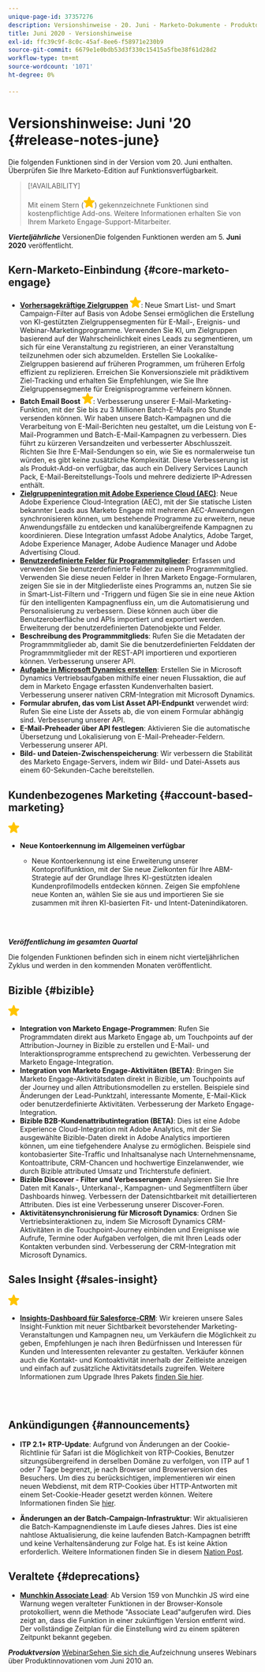 ```yaml
---
unique-page-id: 37357276
description: Versionshinweise - 20. Juni - Marketo-Dokumente - Produktdokumentation
title: Juni 2020 - Versionshinweise
exl-id: ffc39c9f-8c0c-45af-8ee6-f58971e230b9
source-git-commit: 6679e1e0bdb53d3f330c15415a5fbe38f61d28d2
workflow-type: tm+mt
source-wordcount: '1071'
ht-degree: 0%

---
```


# Versionshinweise: Juni &#39;20 {#release-notes-june}

Die folgenden Funktionen sind in der Version vom 20. Juni enthalten. Überprüfen Sie Ihre Marketo-Edition auf Funktionsverfügbarkeit.

>[!AVAILABILITY]
>
>Mit einem Stern (![](assets/yellow-star.png)) gekennzeichnete Funktionen sind kostenpflichtige Add-ons. Weitere Informationen erhalten Sie von Ihrem Marketo Engage-Support-Mitarbeiter.

**_Vierteljährliche_** VersionenDie folgenden Funktionen werden am 5.  **Juni 2020** veröffentlicht.

## Kern-Marketo-Einbindung {#core-marketo-engage}

* **[Vorhersagekräftige Zielgruppen](https://experienceleague.adobe.com/docs/marketo/sky/predictive-audiences/getting-started-with-predictive-audiences.html?lang=en#predictive-audiences)** ![ (Stern)](assets/yellow-star.png): Neue Smart List- und Smart Campaign-Filter auf Basis von Adobe Sensei ermöglichen die Erstellung von KI-gestützten Zielgruppensegmenten für E-Mail-, Ereignis- und Webinar-Marketingprogramme. Verwenden Sie KI, um Zielgruppen basierend auf der Wahrscheinlichkeit eines Leads zu segmentieren, um sich für eine Veranstaltung zu registrieren, an einer Veranstaltung teilzunehmen oder sich abzumelden. Erstellen Sie Lookalike-Zielgruppen basierend auf früheren Programmen, um früheren Erfolg effizient zu replizieren. Erreichen Sie Konversionsziele mit prädiktivem Ziel-Tracking und erhalten Sie Empfehlungen, wie Sie Ihre Zielgruppensegmente für Ereignisprogramme verfeinern können.
* **Batch Email Boost** ![ (star)](assets/yellow-star.png): Verbesserung unserer E-Mail-Marketing-Funktion, mit der Sie bis zu 3 Millionen Batch-E-Mails pro Stunde versenden können. Wir haben unsere Batch-Kampagnen und die Verarbeitung von E-Mail-Berichten neu gestaltet, um die Leistung von E-Mail-Programmen und Batch-E-Mail-Kampagnen zu verbessern. Dies führt zu kürzeren Versandzeiten und verbesserter Abschlusszeit. Richten Sie Ihre E-Mail-Sendungen so ein, wie Sie es normalerweise tun würden, es gibt keine zusätzliche Komplexität. Diese Verbesserung ist als Produkt-Add-on verfügbar, das auch ein Delivery Services Launch Pack, E-Mail-Bereitstellungs-Tools und mehrere dedizierte IP-Adressen enthält.
* **[Zielgruppenintegration mit Adobe Experience Cloud (AEC)](/help/marketo/product-docs/core-marketo-concepts/smart-lists-and-static-lists/static-lists/send-a-list-to-adobe-experience-cloud.md)**: Neue Adobe Experience Cloud-Integration (AEC), mit der Sie statische Listen bekannter Leads aus Marketo Engage mit mehreren AEC-Anwendungen synchronisieren können, um bestehende Programme zu erweitern, neue Anwendungsfälle zu entdecken und kanalübergreifende Kampagnen zu koordinieren. Diese Integration umfasst Adobe Analytics, Adobe Target, Adobe Experience Manager, Adobe Audience Manager und Adobe Advertising Cloud.
* **[Benutzerdefinierte Felder für Programmmitglieder](/help/marketo/product-docs/core-marketo-concepts/programs/working-with-programs/program-member-custom-fields.md)**: Erfassen und verwenden Sie benutzerdefinierte Felder zu einem Programmmitglied. Verwenden Sie diese neuen Felder in Ihren Marketo Engage-Formularen, zeigen Sie sie in der Mitgliederliste eines Programms an, nutzen Sie sie in Smart-List-Filtern und -Triggern und fügen Sie sie in eine neue Aktion für den intelligenten Kampagnenfluss ein, um die Automatisierung und Personalisierung zu verbessern. Diese können auch über die Benutzeroberfläche und APIs importiert und exportiert werden. Erweiterung der benutzerdefinierten Datenobjekte und Felder.
* **Beschreibung des Programmmitglieds**: Rufen Sie die Metadaten der Programmmitglieder ab, damit Sie die benutzerdefinierten Felddaten der Programmmitglieder mit der REST-API importieren und exportieren können. Verbesserung unserer API.
* **[Aufgabe in Microsoft Dynamics erstellen](/help/marketo/product-docs/core-marketo-concepts/smart-campaigns/microsoft-dynamics-flow-actions/create-task-in-microsoft.md)**: Erstellen Sie in Microsoft Dynamics Vertriebsaufgaben mithilfe einer neuen Flussaktion, die auf dem in Marketo Engage erfassten Kundenverhalten basiert. Verbesserung unserer nativen CRM-Integration mit Microsoft Dynamics.
* **Formular abrufen, das vom List Asset API-Endpunkt** verwendet wird: Rufen Sie eine Liste der Assets ab, die von einem Formular abhängig sind. Verbesserung unserer API.
* **E-Mail-Preheader über API festlegen**: Aktivieren Sie die automatische Übersetzung und Lokalisierung von E-Mail-Preheader-Feldern. Verbesserung unserer API.
* **Bild- und Dateien-Zwischenspeicherung**: Wir verbessern die Stabilität des Marketo Engage-Servers, indem wir Bild- und Datei-Assets aus einem 60-Sekunden-Cache bereitstellen.

## Kundenbezogenes Marketing {#account-based-marketing}

![(Stern)](assets/yellow-star.png)

* **Neue Kontoerkennung im Allgemeinen verfügbar**

   * Neue Kontoerkennung ist eine Erweiterung unserer Kontoprofilfunktion, mit der Sie neue Zielkonten für Ihre ABM-Strategie auf der Grundlage Ihres KI-gestützten idealen Kundenprofilmodells entdecken können. Zeigen Sie empfohlene neue Konten an, wählen Sie sie aus und importieren Sie sie zusammen mit ihren KI-basierten Fit- und Intent-Datenindikatoren.

<br> 

**_Veröffentlichung im gesamten Quartal_**

Die folgenden Funktionen befinden sich in einem nicht vierteljährlichen Zyklus und werden in den kommenden Monaten veröffentlicht.

## Bizible {#bizible}

![(Stern)](assets/yellow-star.png)

* **Integration von Marketo Engage-Programmen**: Rufen Sie Programmdaten direkt aus Marketo Engage ab, um Touchpoints auf der Attribution-Journey in Bizible zu erstellen und E-Mail- und Interaktionsprogramme entsprechend zu gewichten. Verbesserung der Marketo Engage-Integration.
* **Integration von Marketo Engage-Aktivitäten (BETA)**: Bringen Sie Marketo Engage-Aktivitätsdaten direkt in Bizible, um Touchpoints auf der Journey und allen Attributionsmodellen zu erstellen. Beispiele sind Änderungen der Lead-Punktzahl, interessante Momente, E-Mail-Klick oder benutzerdefinierte Aktivitäten. Verbesserung der Marketo Engage-Integration.
* **Bizible B2B-Kundenattributintegration (BETA)**: Dies ist eine Adobe Experience Cloud-Integration mit Adobe Analytics, mit der Sie ausgewählte Bizible-Daten direkt in Adobe Analytics importieren können, um eine tiefgehendere Analyse zu ermöglichen. Beispiele sind kontobasierter Site-Traffic und Inhaltsanalyse nach Unternehmensname, Kontoattribute, CRM-Chancen und hochwertige Einzelanwender, wie durch Bizible attributed Umsatz und Trichterstufe definiert.
* **Bizible Discover - Filter und Verbesserungen**: Analysieren Sie Ihre Daten mit Kanals-, Unterkanal-, Kampagnen- und Segmentfiltern über Dashboards hinweg. Verbessern der Datensichtbarkeit mit detaillierteren Attributen. Dies ist eine Verbesserung unserer Discover-Foren.
* **Aktivitätensynchronisierung für Microsoft Dynamics**: Ordnen Sie Vertriebsinteraktionen zu, indem Sie Microsoft Dynamics CRM-Aktivitäten in die Touchpoint-Journey einbinden und Ereignisse wie Aufrufe, Termine oder Aufgaben verfolgen, die mit Ihren Leads oder Kontakten verbunden sind. Verbesserung der CRM-Integration mit Microsoft Dynamics.

## Sales Insight {#sales-insight}

![(Stern)](assets/yellow-star.png)

* **[Insights-Dashboard für Salesforce-CRM](/help/marketo/product-docs/marketo-sales-insight/msi-for-salesforce/features/insights-dashboard-feature-overview.md)**: Wir kreieren unsere Sales Insight-Funktion mit neuer Sichtbarkeit bevorstehender Marketing-Veranstaltungen und Kampagnen neu, um Verkäufern die Möglichkeit zu geben, Empfehlungen je nach ihren Bedürfnissen und Interessen für Kunden und Interessenten relevanter zu gestalten. Verkäufer können auch die Kontakt- und Kontoaktivität innerhalb der Zeitleiste anzeigen und einfach auf zusätzliche Aktivitätsdetails zugreifen. Weitere Informationen zum Upgrade Ihres Pakets [finden Sie hier](/help/marketo/product-docs/marketo-sales-insight/msi-for-salesforce/configuration/configuration-for-existing-customers.md).

<br> 

## Ankündigungen {#announcements}

* **ITP 2.1+ RTP-Update**: Aufgrund von Änderungen an der Cookie-Richtlinie für Safari ist die Möglichkeit von RTP-Cookies, Benutzer sitzungsübergreifend in derselben Domäne zu verfolgen, von ITP auf 1 oder 7 Tage begrenzt, je nach Browser und Browserversion des Besuchers. Um dies zu berücksichtigen, implementieren wir einen neuen Webdienst, mit dem RTP-Cookies über HTTP-Antworten mit einem Set-Cookie-Header gesetzt werden können. Weitere Informationen finden Sie [hier](https://nation.marketo.com/t5/Knowledgebase/Browser-Cookie-Updates-How-Marketo-RTP-Is-Affected/ta-p/299603).

* **Änderungen an der Batch-Campaign-Infrastruktur**: Wir aktualisieren die Batch-Kampagnendienste im Laufe dieses Jahres. Dies ist eine nahtlose Aktualisierung, die keine laufenden Batch-Kampagnen betrifft und keine Verhaltensänderung zur Folge hat. Es ist keine Aktion erforderlich. Weitere Informationen finden Sie in diesem [Nation Post](https://nation.marketo.com/t5/Product-Documents/Batch-Campaign-Processing-Infrastructure-Update/ta-p/301374).

## Veraltete {#deprecations}

* **[Munchkin Associate Lead](https://developers.marketo.com/blog/deprecation-of-munchkin-associate-lead-method/)**: Ab Version 159 von Munchkin JS wird eine Warnung wegen veralteter Funktionen in der Browser-Konsole protokolliert, wenn die Methode &quot;Associate Lead&quot;aufgerufen wird. Dies zeigt an, dass die Funktion in einer zukünftigen Version entfernt wird.  Der vollständige Zeitplan für die Einstellung wird zu einem späteren Zeitpunkt bekannt gegeben.

**_Produktversion_** [WebinarSehen Sie sich die ](https://engage.marketo.com/June-Release-2020-On-Demand.html) Aufzeichnung unseres Webinars über Produktinnovationen vom Juni 2010 an.
